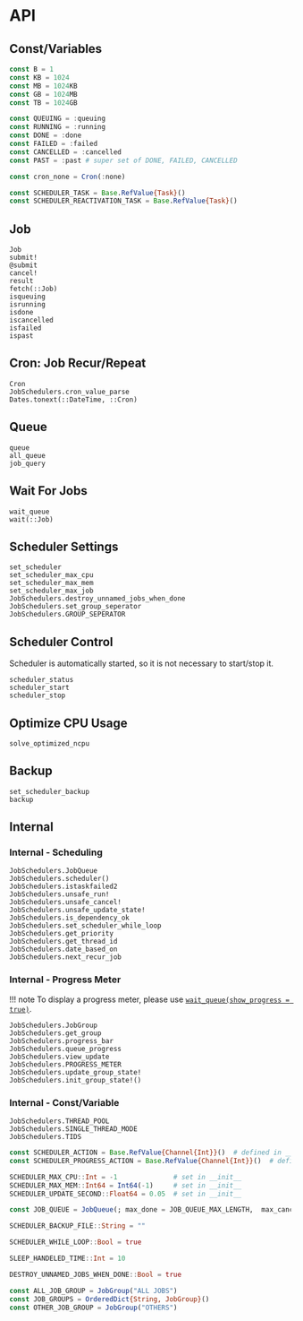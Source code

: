 # API

## Const/Variables

```julia
const B = 1
const KB = 1024
const MB = 1024KB
const GB = 1024MB
const TB = 1024GB

const QUEUING = :queuing
const RUNNING = :running
const DONE = :done
const FAILED = :failed
const CANCELLED = :cancelled
const PAST = :past # super set of DONE, FAILED, CANCELLED

const cron_none = Cron(:none)

const SCHEDULER_TASK = Base.RefValue{Task}()
const SCHEDULER_REACTIVATION_TASK = Base.RefValue{Task}()
```

## Job
```@docs
Job
submit!
@submit
cancel!
result
fetch(::Job)
isqueuing
isrunning
isdone
iscancelled
isfailed
ispast
```

## Cron: Job Recur/Repeat
```@docs
Cron
JobSchedulers.cron_value_parse
Dates.tonext(::DateTime, ::Cron)
```

## Queue
```@docs
queue
all_queue
job_query
```

## Wait For Jobs
```@docs
wait_queue
wait(::Job)
```

## Scheduler Settings
```@docs
set_scheduler
set_scheduler_max_cpu
set_scheduler_max_mem
set_scheduler_max_job
JobSchedulers.destroy_unnamed_jobs_when_done
JobSchedulers.set_group_seperator
JobSchedulers.GROUP_SEPERATOR
```

## Scheduler Control

Scheduler is automatically started, so it is not necessary to start/stop it.

```@docs
scheduler_status
scheduler_start
scheduler_stop
```

## Optimize CPU Usage
```@docs
solve_optimized_ncpu
```

## Backup
```@docs
set_scheduler_backup
backup
```

## Internal

### Internal - Scheduling

```@docs
JobSchedulers.JobQueue
JobSchedulers.scheduler()
JobSchedulers.istaskfailed2
JobSchedulers.unsafe_run!
JobSchedulers.unsafe_cancel!
JobSchedulers.unsafe_update_state!
JobSchedulers.is_dependency_ok
JobSchedulers.set_scheduler_while_loop
JobSchedulers.get_priority
JobSchedulers.get_thread_id
JobSchedulers.date_based_on
JobSchedulers.next_recur_job
```

### Internal - Progress Meter

!!! note
    To display a progress meter, please use [`wait_queue(show_progress = true)`](@ref).

```@docs
JobSchedulers.JobGroup
JobSchedulers.get_group
JobSchedulers.progress_bar
JobSchedulers.queue_progress
JobSchedulers.view_update
JobSchedulers.PROGRESS_METER
JobSchedulers.update_group_state!
JobSchedulers.init_group_state!()
```

### Internal - Const/Variable

```@docs
JobSchedulers.THREAD_POOL
JobSchedulers.SINGLE_THREAD_MODE
JobSchedulers.TIDS
```

```julia
const SCHEDULER_ACTION = Base.RefValue{Channel{Int}}()  # defined in __init__()
const SCHEDULER_PROGRESS_ACTION = Base.RefValue{Channel{Int}}()  # defined in __init__()

SCHEDULER_MAX_CPU::Int = -1              # set in __init__
SCHEDULER_MAX_MEM::Int64 = Int64(-1)     # set in __init__
SCHEDULER_UPDATE_SECOND::Float64 = 0.05  # set in __init__

const JOB_QUEUE = JobQueue(; max_done = JOB_QUEUE_MAX_LENGTH,  max_cancelled = max_done = JOB_QUEUE_MAX_LENGTH)

SCHEDULER_BACKUP_FILE::String = ""

SCHEDULER_WHILE_LOOP::Bool = true

SLEEP_HANDELED_TIME::Int = 10

DESTROY_UNNAMED_JOBS_WHEN_DONE::Bool = true

const ALL_JOB_GROUP = JobGroup("ALL JOBS")
const JOB_GROUPS = OrderedDict{String, JobGroup}()
const OTHER_JOB_GROUP = JobGroup("OTHERS")
```

